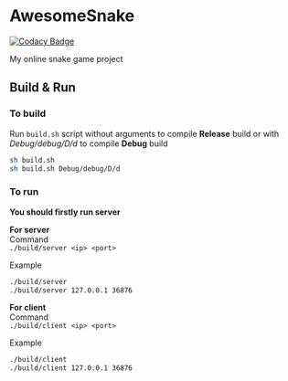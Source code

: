 # AwesomeSnake

[![Codacy Badge](https://api.codacy.com/project/badge/Grade/9aba85ea869247dc9539af22fa740b43)](https://app.codacy.com/gh/mysterious-games/AwesomeSnake?utm_source=github.com&utm_medium=referral&utm_content=mysterious-games/AwesomeSnake&utm_campaign=Badge_Grade)

My online snake game project

## Build & Run
### To build
Run ```build.sh``` script without arguments to compile **Release** build or with *Debug/debug/D/d* to compile **Debug** build
```bash
sh build.sh
sh build.sh Debug/debug/D/d
```

### To run
**You should firstly run server**

**For server**  
Command  
```./build/server <ip> <port>```

Example 
```bash
./build/server 
./build/server 127.0.0.1 36876
```
**For client**  
Command  
```./build/client <ip> <port>```

Example  
```bash
./build/client
./build/client 127.0.0.1 36876
```
